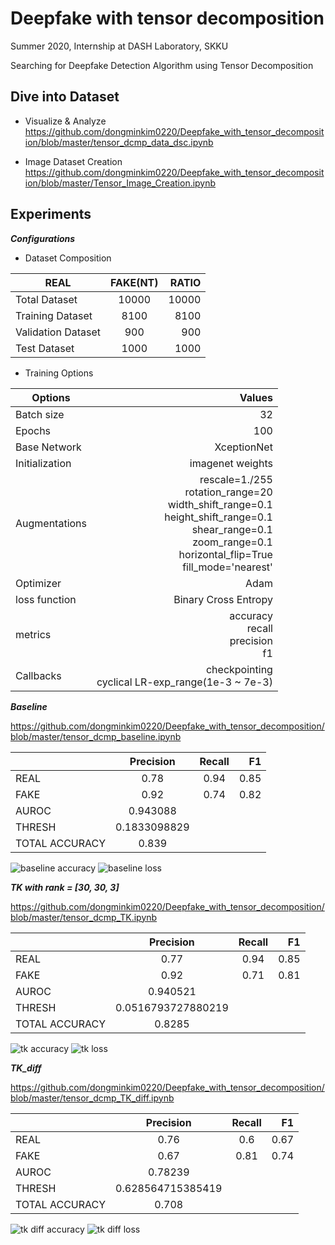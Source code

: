 # Deepfake with tensor decomposition

Summer 2020, Internship at DASH Laboratory, SKKU

Searching for Deepfake Detection Algorithm using Tensor Decomposition

## Dive into Dataset

- Visualize & Analyze
	<https://github.com/dongminkim0220/Deepfake_with_tensor_decomposition/blob/master/tensor_dcmp_data_dsc.ipynb>

- Image Dataset Creation
	<https://github.com/dongminkim0220/Deepfake_with_tensor_decomposition/blob/master/Tensor_Image_Creation.ipynb>
	
## Experiments

***Configurations***

- Dataset Composition

| REAL | FAKE(NT) | RATIO |
|---|:---:|---:|
| Total Dataset | 10000 | 10000 | 100% |
| Training Dataset | 8100 | 8100 | 81% |
| Validation Dataset | 900 | 900 | 9% |
| Test Dataset | 1000 | 1000 | 10% |

- Training Options

|Options|Values|
|---|---:|
|Batch size|32|		
|Epochs|100|		
|Base Network|XceptionNet|		
|Initialization|imagenet weights|		
|Augmentations|	rescale=1./255<br>rotation_range=20<br>width_shift_range=0.1<br>height_shift_range=0.1<br>shear_range=0.1<br>zoom_range=0.1<br>horizontal_flip=True<br>fill_mode='nearest'|
|Optimizer|Adam|	
|loss function|Binary Cross Entropy|		
|metrics|accuracy<br>recall<br>precision<br>f1|
|Callbacks|checkpointing<br>cyclical LR-exp_range(1e-3 ~ 7e-3)|	

***Baseline***

<https://github.com/dongminkim0220/Deepfake_with_tensor_decomposition/blob/master/tensor_dcmp_baseline.ipynb>

|	|Precision|Recall|F1|
|---|:---:|:---:|---:|
|REAL|0.78|0.94|0.85|
|FAKE|0.92|0.74|0.82|
|AUROC|0.943088|||
|THRESH|0.1833098829|||
|TOTAL ACCURACY|0.839|||

![baseline accuracy](https://github.com/dongminkim0220/Deepfake_with_tensor_decomposition/blob/master/graphs/baseline_acc.png)
![baseline loss](https://github.com/dongminkim0220/Deepfake_with_tensor_decomposition/blob/master/graphs/baseline_loss.png)

***TK with rank = [30, 30, 3]***

<https://github.com/dongminkim0220/Deepfake_with_tensor_decomposition/blob/master/tensor_dcmp_TK.ipynb>

|	|Precision|Recall|F1|
|---|:---:|:---:|---:|
|REAL|0.77|0.94|0.85|
|FAKE|0.92|0.71|0.81|
|AUROC|0.940521|||
|THRESH|0.0516793727880219|||
|TOTAL ACCURACY|0.8285|||

![tk accuracy](https://github.com/dongminkim0220/Deepfake_with_tensor_decomposition/blob/master/graphs/tk_acc.png)
![tk loss](https://github.com/dongminkim0220/Deepfake_with_tensor_decomposition/blob/master/graphs/tk_loss.png)

***TK_diff***

<https://github.com/dongminkim0220/Deepfake_with_tensor_decomposition/blob/master/tensor_dcmp_TK_diff.ipynb>

|	|Precision|Recall|F1|
|---|:---:|:---:|---:|
|REAL|0.76|0.6|0.67|
|FAKE|0.67|0.81|0.74|
|AUROC|0.78239|||
|THRESH|0.628564715385419|||
|TOTAL ACCURACY|0.708|||

![tk diff accuracy](https://github.com/dongminkim0220/Deepfake_with_tensor_decomposition/blob/master/graphs/tk_diff_acc.png)
![tk diff loss](https://github.com/dongminkim0220/Deepfake_with_tensor_decomposition/blob/master/graphs/tk_diff_loss.png)
